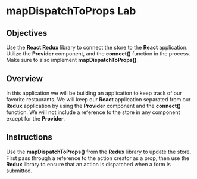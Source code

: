 # mapDispatchToProps Lab

## Objectives

Use the __React Redux__ library to connect the store to the __React__ application.  
Utilize the __Provider__ component, and the __connect()__ function in the process. Make sure to also implement __mapDispatchToProps()__.

## Overview

In this application we will be building an application to keep track of our favorite restaurants. We will keep our __React__ application separated from our __Redux__ application by using the __Provider__ component and the __connect()__ function. We will not include a reference to the store in any component except for the __Provider__.  

## Instructions

Use the __mapDispatchToProps()__ from the __Redux__ library to update the store. First pass through a reference to the action creator as a prop, then use the __Redux__ library to ensure that an action is dispatched when a form is submitted.
